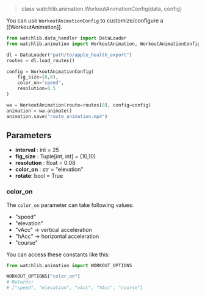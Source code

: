 
> class watchlib.animation.WorkoutAnimationConfig(data, config)

You can use `WorkoutAnimationConfig` to customize/configure  a [[WorkoutAnimation]].


```python
from watchlib.data_handler import DataLoader
from watchlib.animation import WorkoutAnimation, WorkoutAnimationConfig

dl = DataLoader("path/to/apple_health_export")
routes = dl.load_routes()

config = WorkoutAnimationConfig(
	fig_size=(8,8),
	color_on="speed",
	resolution=0.5
)

wa = WorkoutAnimation(route=routes[0], config=config)
animation = wa.animate()
animation.save("route_animation.mp4")
```


## Parameters
- **interval** : int = 25
- **fig_size** : Tuple[int, int] = (10,10)
- **resolution** : float = 0.08
- **color_on** : str = "elevation"
- **rotate**: bool = True

### color_on
The `color_on` parameter can take following values:
- "speed"
- "elevation"
- "vAcc" -> vertical acceleration
- "hAcc" -> horizontal acceleration
- "course"

You can access these constants like this:
```python
from watchlib.animation import WORKOUT_OPTIONS

WORKOUT_OPTIONS["color_on"]
# Returns:
# ["speed", "elevation", "vAcc", "hAcc", "course"]
```

